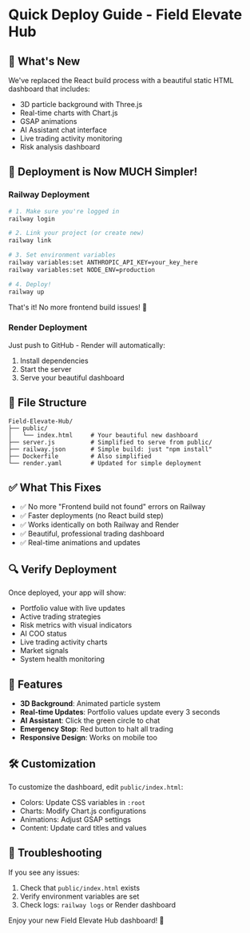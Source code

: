 # Quick Deploy Guide - Field Elevate Hub

## 🎉 What's New
We've replaced the React build process with a beautiful static HTML dashboard that includes:
- 3D particle background with Three.js
- Real-time charts with Chart.js
- GSAP animations
- AI Assistant chat interface
- Live trading activity monitoring
- Risk analysis dashboard

## 🚀 Deployment is Now MUCH Simpler!

### Railway Deployment
```bash
# 1. Make sure you're logged in
railway login

# 2. Link your project (or create new)
railway link

# 3. Set environment variables
railway variables:set ANTHROPIC_API_KEY=your_key_here
railway variables:set NODE_ENV=production

# 4. Deploy!
railway up
```

That's it! No more frontend build issues! 🎊

### Render Deployment
Just push to GitHub - Render will automatically:
1. Install dependencies
2. Start the server
3. Serve your beautiful dashboard

## 📁 File Structure
```
Field-Elevate-Hub/
├── public/
│   └── index.html     # Your beautiful new dashboard
├── server.js          # Simplified to serve from public/
├── railway.json       # Simple build: just "npm install"
├── Dockerfile         # Also simplified
└── render.yaml        # Updated for simple deployment
```

## ✅ What This Fixes
- ✅ No more "Frontend build not found" errors on Railway
- ✅ Faster deployments (no React build step)
- ✅ Works identically on both Railway and Render
- ✅ Beautiful, professional trading dashboard
- ✅ Real-time animations and updates

## 🔍 Verify Deployment
Once deployed, your app will show:
- Portfolio value with live updates
- Active trading strategies
- Risk metrics with visual indicators
- AI COO status
- Live trading activity charts
- Market signals
- System health monitoring

## 🎨 Features
- **3D Background**: Animated particle system
- **Real-time Updates**: Portfolio values update every 3 seconds
- **AI Assistant**: Click the green circle to chat
- **Emergency Stop**: Red button to halt all trading
- **Responsive Design**: Works on mobile too

## 🛠️ Customization
To customize the dashboard, edit `public/index.html`:
- Colors: Update CSS variables in `:root`
- Charts: Modify Chart.js configurations
- Animations: Adjust GSAP settings
- Content: Update card titles and values

## 🚨 Troubleshooting
If you see any issues:
1. Check that `public/index.html` exists
2. Verify environment variables are set
3. Check logs: `railway logs` or Render dashboard

Enjoy your new Field Elevate Hub dashboard! 🚀